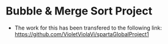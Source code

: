# Bubble & Merge Sort Project
- The work for this has been transfered to the following link: https://github.com/VioletViolaVi/spartaGlobalProject1
